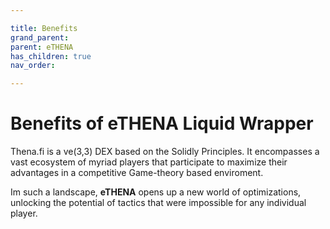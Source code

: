 ```yaml
---

title: Benefits
grand_parent:
parent: eTHENA
has_children: true
nav_order:

---
```


# Benefits of eTHENA Liquid Wrapper
Thena.fi is a ve(3,3) DEX based on the Solidly Principles. It encompasses a vast ecosystem of myriad players that participate to maximize their advantages in a competitive Game-theory based enviroment.

Im such a landscape, **eTHENA** opens up a new world of optimizations, unlocking the potential of tactics that were impossible for any individual player.
